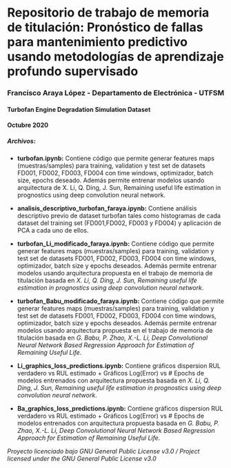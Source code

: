 # Repositorio de trabajo de memoria de titulación: Pronóstico de fallas para mantenimiento predictivo usando metodologías de aprendizaje profundo supervisado

### Francisco Araya López - Departamento de Electrónica - UTFSM
#### Turbofan Engine Degradation Simulation Dataset
#### Octubre 2020

##### Archivos:

- **turbofan.ipynb:** Contiene código que permite generar features maps (muestras/samples) para training, validation y test set de datasets FD001, FD002, FD003, FD004 con time windows, optimizador, batch size, epochs deseado. Además permite entrenar modelos usando arquitectura de X. Li, Q. Ding, J. Sun, Remaining useful life estimation in prognostics using deep convolution neural network.

- **analisis_descriptivo_turbofan_faraya.ipynb:** Contiene análisis descriptivo previo de dataset turbofan tales como histogramas de cada dataset del training set (FD001,FD002, FD003 y FD004) y aplicación de PCA a cada uno de ellos.

- **turbofan_Li_modificado_faraya.ipynb:** Contiene código que permite generar features maps (muestras/samples) para training, validation y test set de datasets FD001, FD002, FD003, FD004 con time windows, optimizador, batch size y epochs deseados. Además permite entrenar modelos usando arquitectura propuesta en el trabajo de memoria de titulación basada en _X. Li, Q. Ding, J. Sun, Remaining useful life estimation in prognostics using deep convolution neural network_.

- **turbofan_Babu_modificado_faraya.ipynb:** Contiene código que permite generar features maps (muestras/samples) para training, validation y test set de datasets FD001, FD002, FD003, FD004 con time windows, optimizador, batch size y epochs deseados. Además permite entrenar modelos usando arquitectura propuesta en el trabajo de memoria de titulación basada en _G. Babu, P. Zhao, X.-L. Li, Deep Convolutional Neural Network Based Regression Approach for Estimation of Remaining Useful Life_.

- **Li_graphics_loss_predictions.ipynb:** Contiene gráficos dispersion RUL verdadero vs RUL estimado + Gráficos Log(Error) vs # Epochs de modelos entrenados con arquitectura propuesta basada en _X. Li, Q. Ding, J. Sun, Remaining useful life estimation in prognostics using deep convolution neural network_.

- **Ba_graphics_loss_predictions.ipynb:** Contiene gráficos dispersion RUL verdadero vs RUL estimado + Gráficos Log(Error) vs # Epochs de modelos entrenados con arquitectura propuesta basada en _G. Babu, P. Zhao, X.-L. Li, Deep Convolutional Neural Network Based Regression Approach for Estimation of Remaining Useful Life_.


_Proyecto licenciado bajo GNU General Public License v3.0 /  Project licensed under the GNU General Public License v3.0_
